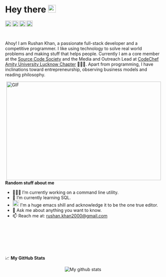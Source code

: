 # Hey there <img src="https://media.giphy.com/media/hvRJCLFzcasrR4ia7z/giphy.gif" width="25px">

<a href="https://twitter.com/RushanKhan15">
  <img align="left" alt="My Twitter" width="20px" src="https://cdn.jsdelivr.net/npm/simple-icons@v3/icons/twitter.svg" />
</a>
<a href="https://www.linkedin.com/in/rushankhan/">
  <img align="left" alt="My LinkedIn" width="20px" src="https://cdn.jsdelivr.net/npm/simple-icons@v3/icons/linkedin.svg" />
</a>
<a href="https://t.me/rushankhan1">
  <img align="left" alt="My Telegram" width="20px" src="https://cdn.jsdelivr.net/npm/simple-icons@v3/icons/telegram.svg" />
</a>
<a href="https://www.instagram.com/rushankhan/">
  <img align="left" alt="My Instagram" width="20px" src="https://cdn.jsdelivr.net/npm/simple-icons@v3/icons/instagram.svg" />
</a> <br /><br /><br />

Ahoy! I am Rushan Khan, a passionate full-stack developer and a competitive programmer. I like using technology to solve real world problems and making stuff that helps people. Currently I am a core member at the [Source Code Society](https://github.com/Source-Code-Society) and the Media and Outreach Lead at [CodeChef Amity University Lucknow Chapter](https://www.linkedin.com/company/codechef-aul-chapter) 🧑🏻‍🍳. Apart from programming, I have inclinations toward entrepreneurship, observing business models and reading philosophy.

  <img align="right" alt="GIF" src="code.gif" width="500" height="320" />
  
**Random stuff about me**

- 👨🏽‍💻 I’m currently working on a command line utility.
- 🌱 I’m currently learning SQL.
- <img src="https://i.imgur.com/oq5ztsC.png" alt="Emacs Logo" width="21" height="21"/> I'm a huge emacs shill and acknowledge it to be the one true editor.
- 💬 Ask me about anything you want to know.
- 📫 Reach me at: [rushan.khan2000@gmail.com](mailto:rushan.khan2000@gmail.com?subject=[GitHub]%20Source%20Han%20Sans) 

<br /><br /><br /><br /><br />

📈 **My GitHub Stats**
<p align="center"><img src="https://github-readme-stats.vercel.app/api?username=RushanKhan1&show_icons=true&theme=light" alt="My github stats" />




